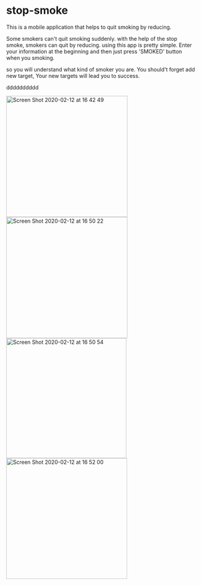 # stop-smoke
  This is a mobile application that helps to quit smoking by reducing.

  Some smokers can't quit smoking suddenly.  with the help of the stop smoke, smokers can quit by reducing. using this app is pretty simple. Enter your information at the beginning and then just press 'SMOKED' button when you smoking. 
 
  so you will understand what kind of smoker you are. You should't forget add new target, Your new targets will lead you to success.

  dddddddddd

<img width="323" alt="Screen Shot 2020-02-12 at 16 42 49" src="https://user-images.githubusercontent.com/44235071/74341146-47137480-4db8-11ea-9fb6-7e9c74ba4c6c.png">


<img width="323" alt="Screen Shot 2020-02-12 at 16 50 22" src="https://user-images.githubusercontent.com/44235071/74341291-8215a800-4db8-11ea-9d36-c05d41bf1a77.png">

<img width="320" alt="Screen Shot 2020-02-12 at 16 50 54" src="https://user-images.githubusercontent.com/44235071/74341313-9063c400-4db8-11ea-936f-5a4331552735.png">


<img width="322" alt="Screen Shot 2020-02-12 at 16 52 00" src="https://user-images.githubusercontent.com/44235071/74341321-922d8780-4db8-11ea-990b-20e386038b10.png">
